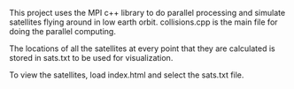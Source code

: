 
This project uses the MPI c++ library to do parallel processing and simulate satellites flying around in low earth orbit. collisions.cpp is the main file for doing the parallel computing. 

The locations of all the satellites at every point that they are calculated is stored in sats.txt to be used for visualization. 

To view the satellites, load index.html and select the sats.txt file.






